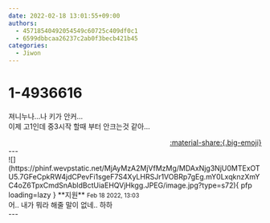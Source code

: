 ```yaml
---
date: 2022-02-18 13:01:55+09:00
authors:
  - 45718540492054549c60725c409df0c1
  - 6599dbbcaa26237c2ab0f3becb421b45
categories:
  - Jiwon
---
```


# 1-4936616

<div class="post-container" markdown="1">
<div class="content-container md-sidebar__scrollwrap" markdown="1">

져니누나...나 키가 안커...<br>이제 고1인데 중3시작 할때 부터 안크는것 같아...

</div>
</div>

<div style="text-align: right;" markdown="1">
<a href="https://weverse.io/fromis9/fanpost/1-4936616" style="text-align: right;">:material-share:{.big-emoji}</a>
</div>
---

<div class="comments-container md-sidebar__scrollwrap" markdown="1">
<div class="comment" markdown="1">
<div class='id-container' markdown="1">
![](https://phinf.wevpstatic.net/MjAyMzA2MjVfMzMg/MDAxNjg3NjU0MTExOTU5.7GFeCpkRW4jdCPevFi1sgeF7S4XyLHRSJr1VOBRp7gEg.mY0LxqknzXmYC4oZ6TpxCmdSnAbldBctUiaEHQVjHkgg.JPEG/image.jpg?type=s72){ pfp loading=lazy }
**<span class="artist">지원</span>** <small>Feb 18 2022, 13:03</small><br>
</div>
<div class='comment-body' markdown="1">
어.. 내가 뭐라 해줄 말이 없네.. 하하
</div>
</div>
</div>
---
